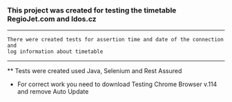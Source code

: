 ### This project was created for testing the timetable RegioJet.com and Idos.cz

---

    There were created tests for assertion time and date of the connection and
    log information about timetable

---

** Tests were created used Java, Selenium and Rest Assured

* For correct work you need to download Testing Chrome Browser v.114 and remove Auto Update